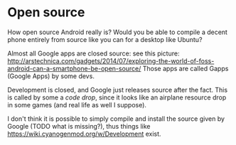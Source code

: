 # Open source

How open source Android really is? Would you be able to compile a decent phone entirely from source like you can for a desktop like Ubuntu?

Almost all Google apps are closed source: see this picture: <http://arstechnica.com/gadgets/2014/07/exploring-the-world-of-foss-android-can-a-smartphone-be-open-source/> Those apps are called Gapps (Google Apps) by some devs.

Development is closed, and Google just releases source after the fact. This is called by some a *code drop*, since it looks like an airplane resource drop in some games (and real life as well I suppose).

I don't think it is possible to simply compile and install the source given by Google (TODO what is missing?), thus things like <https://wiki.cyanogenmod.org/w/Development> exist.
